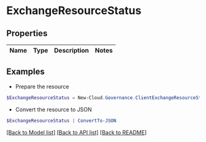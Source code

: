 # ExchangeResourceStatus
## Properties

Name | Type | Description | Notes
------------ | ------------- | ------------- | -------------

## Examples

- Prepare the resource
```powershell
$ExchangeResourceStatus = New-Cloud.Governance.ClientExchangeResourceStatus 
```

- Convert the resource to JSON
```powershell
$ExchangeResourceStatus | ConvertTo-JSON
```

[[Back to Model list]](../README.md#documentation-for-models) [[Back to API list]](../README.md#documentation-for-api-endpoints) [[Back to README]](../README.md)

